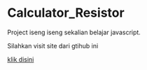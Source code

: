 # Calculator_Resistor

Project iseng iseng sekalian belajar javascript.

Silahkan visit site dari gtihub ini

[klik disini](mahardhikaa.github.io/Resistor_Calculator)
